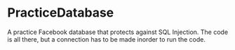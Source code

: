 # PracticeDatabase
A practice Facebook database that protects against SQL Injection. The code is all there, but a connection has to be made inorder to run the code.
